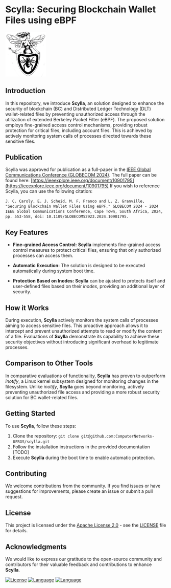 # Scylla: Securing Blockchain Wallet Files using eBPF

<img src="misc/logo.png" width="128"/>


## Introduction

In this repository, we introduce **Scylla**, an  solution  designed to enhance the security of blockchain (BC) and Distributed Ledger Technology (DLT) wallet-related files by preventing unauthorized access through the utilization of extended Berkeley Packet Filter (eBPF). The proposed solution employs fine-grained access control mechanisms, providing robust protection for critical files, including account files. This is achieved by actively monitoring system calls of processes directed towards these sensitive files.

## Publication

Scylla was approved for publication as a full-paper in the [IEEE Global Communications Conference (GLOBECOM 2024)](https://globecom2024.ieee-globecom.org/). The full paper can be found here: [https://ieeexplore.ieee.org/document/10901795](https://ieeexplore.ieee.org/document/10901795)
If you wish to reference Scylla, you can use the following citation:
```
J. C. Caroly, E. J. Scheid, M. F. Franco and L. Z. Granville, "Securing Blockchain Wallet Files Using eBPF," GLOBECOM 2024 - 2024 IEEE Global Communications Conference, Cape Town, South Africa, 2024, pp. 553-558, doi: 10.1109/GLOBECOM52923.2024.10901795.
```

## Key Features

- **Fine-grained Access Control:** **Scylla** implements fine-grained access control measures to protect critical files, ensuring that only authorized processes can access them.

- **Automatic Execution:** The solution is designed to be executed automatically during system boot time.

- **Protection Based on Inodes:** **Scylla** can be ajusted to protects itself and user-defined files based on their *inodes*, providing an additional layer of security.

## How it Works

During execution, **Scylla** actively monitors the system calls of processes aiming to access sensitive files. This proactive approach allows it to intercept and prevent unauthorized attempts to read or modify the content of a file. Evaluations of **Scylla** demonstrate its capability to achieve these security objectives without introducing significant overhead to legitimate processes.

## Comparison to Other Tools

In comparative evaluations of functionality, **Scylla** has proven to outperform *inotify*, a Linux kernel subsystem designed for monitoring changes in the filesystem. Unlike *inotify*, **Scylla** goes beyond monitoring, actively preventing unauthorized file access and providing a more robust security solution for BC wallet-related files.

## Getting Started

To use **Scylla**, follow these steps:

1. Clone the repository: `git clone git@github.com:ComputerNetworks-UFRGS/scylla.git`
2. Follow the installation instructions in the provided documentation [TODO]
3. Execute **Scylla** during the boot time to enable automatic protection.

## Contributing

We welcome contributions from the community. If you find issues or have suggestions for improvements, please create an issue or submit a pull request.

## License

This project is licensed under the [Apache License 2.0](LICENSE) - see the [LICENSE](LICENSE) file for details.

## Acknowledgments

We would like to express our gratitude to the open-source community and contributors for their valuable feedback and contributions to enhance **Scylla**.

[![License](https://img.shields.io/badge/License-Apache_2.0-blue.svg)](https://opensource.org/licenses/Apache-2.0)
[![Language](https://img.shields.io/badge/Language-Python-green.svg)](https://www.python.org/)
[![Language](https://img.shields.io/badge/Made_with-eBPF-yellow.svg)](https://ebpf.io/)
